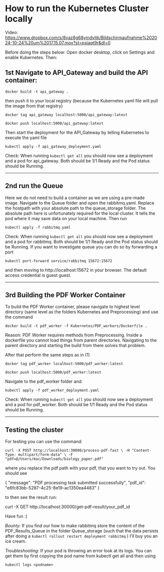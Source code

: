 # How to run the Kubernetes Cluster locally

Video: https://www.dropbox.com/s/8vaz8g68ymdvitk/Bildschirmaufnahme%202024-10-24%20um%2017.15.07.mov?st=psiaqt9r&dl=0

Before doing the steps below: Open docker desktop, click on Settings and enable Kubernetes. Then:

## 1st Navigate to API_Gateway and build the API container:


`docker build -t api_gateway . `

then push it to your local registry (because the Kubernetes yaml file will pull the image from that registry)

`docker tag api_gateway localhost:5000/api_gateway:latest`

`docker push localhost:5000/api_gateway:latest`

Then start the deployment for the API_Gateway by telling Kubernetes to execute the yaml file

`kubectl apply -f api_gateway_deployment.yaml`

Check: When running `kubectl get all` you should now see a deployment and a pod for api_gateway. Both should be 1/1 Ready and the Pod status should be Running.

---

## 2nd run the Queue

Here we do not need to build a container as we are using a pre-made image. Navigate to the Queue folder and open the rabbitmq.yaml. Replace the hostpath with your absolute path to the queue_storage folder. The absolute path here is unfortunately required for the local cluster. It tells the pod  where it may save data on your local machine. Then run

`kubectl apply -f rabbitmq.yaml`

Check: When running `kubectl get all` you should now see a deployment and a pod for rabbitmq. Both should be 1/1 Ready and the Pod status should be Running. If you want to investigate queue you can do so by forwarding a port

`kubectl port-forward service/rabbitmq 15672:15672  `

and then moving to http://localhost:15672 in your browser. The default access credential is guest guest. 

---

## 3rd Building the PDF Worker Container

To build the PDF Worker container, please navigate to highest level directory (same level as the folders Kubernetes and Preprocessing) and use the command 


`docker build -t pdf_worker -f Kubernetes/PDF_workers/Dockerfile . `      

Reason: PDF Worker requires methods from Preprocessing. Inside a dockerfile you cannot load things from parent directories. Navigating to the parent directory and starting the build from there solves that problem. 


After that perform the same steps as in (1)

`docker tag pdf_worker localhost:5000/pdf_worker:latest`

`docker push localhost:5000/pdf_worker:latest`

Navigate to the pdf_worker folder and:

`kubectl apply -f pdf_worker_deployment.yaml`


Check: When running `kubectl get all` you should now see a deployment and a pod for pdf_worker. Both should be 1/1 Ready and the Pod status should be Running.

---

## Testing the cluster

For testing you can use the command:

`curl -X POST http://localhost:30000/process-pdf-fast \
-H "Content-Type: multipart/form-data" \
-F "pdf=@/Users/mac/Downloads/biology_paper.pdf"`


where you replace the pdf path with your pdf, that you want to try out. You should see


{
  "message": "PDF processing task submitted successfully",
  "pdf_id": "e6fc83bb-5287-4c25-8e19-ac1350ea4483"
}

to then see the result run:

curl -X GET http://localhost:30000/get-pdf-result/your_pdf_id


 Have fun :) 


*Bounty:* If you find our how to make rabbitmq store the content of the PDF_Results_Queue in the folder Queue_storage (such that the data persists after  doing a `kubectl rollout restart deployment rabbitmq` ) I'll buy you an ice cream. 

*Troubleshooting:* If your pod is throwing an error look at its logs. You can get them by first copying the pod name from kubectl get all and then using

`kubectl logs <podname>`